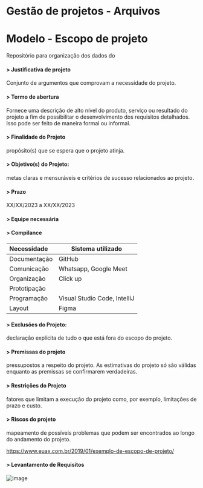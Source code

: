 # Gestão de projetos - Arquivos

# Modelo - Escopo de projeto
Repositório para organização dos dados do 

#### > Justificativa de projeto
Conjunto de argumentos que comprovam a necessidade do projeto.

#### > Termo de abertura    
Fornece uma descrição de alto nível do produto, serviço ou resultado do projeto a fim de possibilitar o desenvolvimento dos requisitos detalhados. Isso pode ser feito de maneira formal ou informal. 

#### > Finalidade do Projeto 
propósito(s) que se espera que o projeto atinja.

#### > Objetivo(s) do Projeto:
metas claras e mensuráveis e critérios de sucesso relacionados ao projeto.

#### > Prazo
XX/XX/2023 a XX/XX/2023

#### > Equipe necessária 


#### > Compilance

| Necessidade | Sistema utilizado |
| :------ | ----------- |
| Documentação | GitHub |
| Comunicação | Whatsapp, Google Meet |
| Organização | Click up |
| Prototipação | |
| Programação | Visual Studio Code, IntelliJ |
| Layout | Figma |

#### > Exclusões do Projeto: 
declaração explícita de tudo o que está fora do escopo do projeto.

#### > Premissas do projeto
pressupostos a respeito do projeto. As estimativas do projeto só são válidas enquanto as premissas se confirmarem verdadeiras.

#### > Restrições do Projeto
fatores que limitam a execução do projeto como, por exemplo, limitações de prazo e custo.

#### > Riscos do projeto
mapeamento de possíveis problemas que podem ser encontrados ao longo do andamento do projeto.

https://www.euax.com.br/2019/01/exemplo-de-escopo-de-projeto/

#### > Levantamento de Requisitos

![image](https://user-images.githubusercontent.com/74381091/227198558-6626e98f-7067-42a5-a0fd-ffcf9b14b0bf.png)
